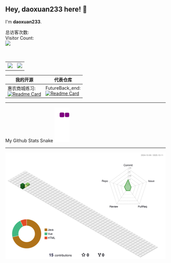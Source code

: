 ## Hey, daoxuan233 here! :wave: 

I'm **daoxuan233**.

总访客次数:<br>
Visitor Count:<br>
<img src="https://profile-counter.glitch.me/daoxuan233/count.svg"/>
<br></br>
<table style="width:100%;margin-top:30px" style="border:none">
  <tr style="border:none">
    <th style="border:none"><a href="https://github.com/daoxuan233">
    <img  src="https://github-readme-stats-ouuan.vercel.app/api?username=daoxuan233&theme=dark&show_icons=true">
    </a></th>
    <th style="border:none"><a href="https://github.com/daoxuan233">
    <img  src="https://github-readme-stats.vercel.app/api/top-langs/?username=daoxuan233&layout=compact&theme=dark&langs_count=6&hide=smali" />
    </a></th>
  </tr>
</table>



<!--代表仓库-->   
|我的开源|代表仓库
|-|-
惠农商城练习:<br>[![Readme Card](https://github-readme-stats.vercel.app/api/pin/?username=daoxuan233&repo=shopping_mall&show_icons=true&title_color=fff&icon_color=ffff00&text_color=00ffff&bg_color=000)](https://github.com/daoxuan233/shopping_mall)|FutureBack_end:<br>[![Readme Card](https://github-readme-stats.vercel.app/api/pin/?username=Futureluxe&repo=FutureBack_end&show_icons=true&title_color=fff&icon_color=ffff00&text_color=00ffff&bg_color=000)](https://github.com/Futureluxe/FutureBack_end)

  
<hr>
My Github Stats Snake
<img src="https://raw.githubusercontent.com/daoxuan233/daoxuan233/main/assets/github-contribution-grid-snake.gif"/>

---

![](./profile-3d-contrib/profile-green-animate.svg)
